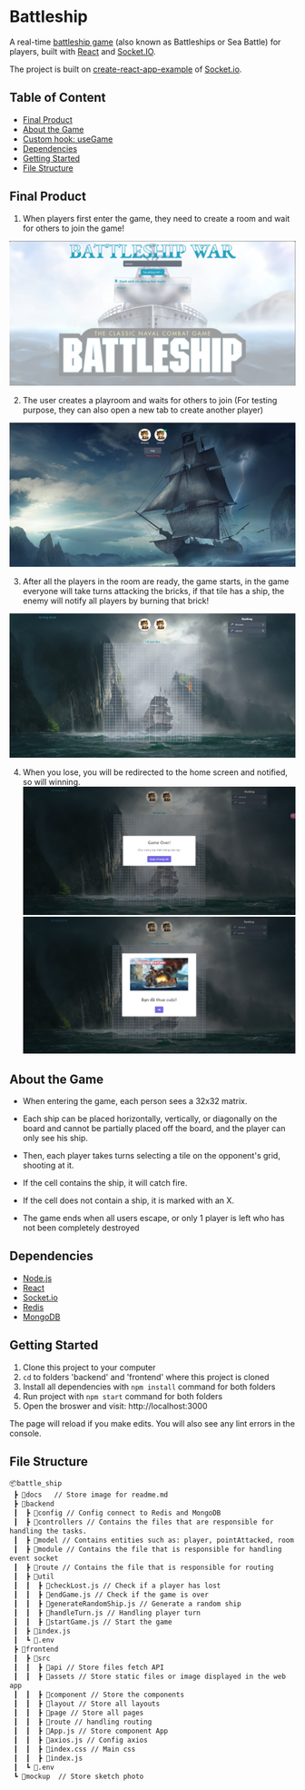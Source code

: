 # Battleship
A real-time [battleship game](<https://en.wikipedia.org/wiki/Battleship_(game)>) (also known as Battleships or Sea Battle) for players, built with [React](https://reactjs.org/) and [Socket.IO](https://socket.io/).

The project is built on [create-react-app-example](https://create-react-app.dev/) of [Socket.io](https://socket.io/).


## Table of Content

- [Final Product](#final-product)
- [About the Game](#about-the-game)
- [Custom hook: useGame](#custom-hook-usegame)
- [Dependencies](#dependencies)
- [Getting Started](#getting-started)
- [File Structure](#file-structure)
              
## Final Product

1. When players first enter the game, they need to create a room and wait for others to join the game! 

![Waiting for opponent](./docs/home.png)

2. The user creates a playroom and waits for others to join (For testing purpose, they can also open a new tab to create another player)

![Picking Tiles](./docs/room.png)

3. After all the players in the room are ready, the game starts, in the game everyone will take turns attacking the bricks, if that tile has a ship, the enemy will notify all players by burning that brick!

![Players taking turn](./docs/playing.png)


4. When you lose, you will be redirected to the home screen and notified, so will winning.
![End of the game](./docs/win.png)
![End of the game](./docs/lost.png)

## About the Game

- When entering the game, each person sees a 32x32 matrix. 
- Each ship can be placed horizontally, vertically, or diagonally on the board and cannot be partially placed off the board, and the player can only see his ship. 
- Then, each player takes turns selecting a tile on the opponent's grid, shooting at it. 
- If the cell contains the ship, it will catch fire. 
- If the cell does not contain a ship, it is marked with an X.

- The game ends when all users escape, or only 1 player is left who has not been completely destroyed


## Dependencies

- [Node.js](https://nodejs.org/)
- [React](https://reactjs.org/)
- [Socket.io](https://socket.io/)
- [Redis](https://redis.io/)
- [MongoDB](https://www.mongodb.com/)

## Getting Started
1. Clone this project to your computer
2. `cd` to folders 'backend' and 'frontend' where this project is cloned
3. Install all dependencies with `npm install` command for both folders
4. Run project with `npm start` command for both folders
5. Open the broswer and visit: http://localhost:3000

The page will reload if you make edits. You will also see any lint errors in the console.

## File Structure

```
📦battle_ship
 ┣ 📂docs   // Store image for readme.md
 ┣ 📂backend
 ┃  ┣ 📂config // Config connect to Redis and MongoDB
 ┃  ┣ 📂controllers // Contains the files that are responsible for handling the tasks.
 ┃  ┣ 📂model // Contains entities such as: player, pointAttacked, room
 ┃  ┣ 📂module // Contains the file that is responsible for handling event socket
 ┃  ┣ 📂route // Contains the file that is responsible for routing
 ┃  ┣ 📂util
 ┃  ┃  ┣ 📜checkLost.js // Check if a player has lost
 ┃  ┃  ┣ 📜endGame.js // Check if the game is over
 ┃  ┃  ┣ 📜generateRandomShip.js // Generate a random ship
 ┃  ┃  ┣ 📜handleTurn.js // Handling player turn
 ┃  ┃  ┣ 📜startGame.js // Start the game
 ┃  ┣ 📜index.js 
 ┃  ┗ 📜.env
 ┣ 📂frontend
 ┃  ┣ 📂src
 ┃  ┃  ┣ 📂api // Store files fetch API
 ┃  ┃  ┣ 📂assets // Store static files or image displayed in the web app
 ┃  ┃  ┣ 📂component // Store the components
 ┃  ┃  ┣ 📂layout // Store all layouts
 ┃  ┃  ┣ 📂page // Store all pages
 ┃  ┃  ┣ 📂route // handling routing
 ┃  ┃  ┣ 📜App.js // Store component App
 ┃  ┃  ┣ 📜axios.js // Config axios
 ┃  ┃  ┣ 📜index.css // Main css
 ┃  ┃  ┣ 📜index.js 
 ┃  ┗ 📜.env
 ┗ 📂mockup  // Store sketch photo
```

